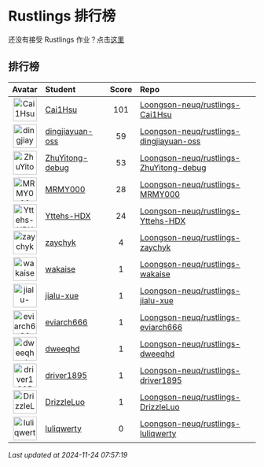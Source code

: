 # Rustlings 排行榜

还没有接受 Rustlings 作业？点击[这里](https://classroom.github.com/a/OkMvYA1o/)

## 排行榜

<!-- Rustlings table START -->
| Avatar | Student | Score | Repo |
|:------:|:--------|:-----:|:-----|
| <a href="https://github.com/Cai1Hsu"><img src="https://avatars.githubusercontent.com/u/47081443?v=4" alt="Cai1Hsu" width="48px" height="48px" /></a> | [Cai1Hsu](https://github.com/Cai1Hsu) | 101 | [Loongson-neuq/rustlings-Cai1Hsu](https://github.com/Loongson-neuq/rustlings-Cai1Hsu) |
| <a href="https://github.com/dingjiayuan-oss"><img src="https://avatars.githubusercontent.com/u/183170884?v=4" alt="dingjiayuan-oss" width="48px" height="48px" /></a> | [dingjiayuan-oss](https://github.com/dingjiayuan-oss) | 59 | [Loongson-neuq/rustlings-dingjiayuan-oss](https://github.com/Loongson-neuq/rustlings-dingjiayuan-oss) |
| <a href="https://github.com/ZhuYitong-debug"><img src="https://avatars.githubusercontent.com/u/159141174?v=4" alt="ZhuYitong-debug" width="48px" height="48px" /></a> | [ZhuYitong-debug](https://github.com/ZhuYitong-debug) | 53 | [Loongson-neuq/rustlings-ZhuYitong-debug](https://github.com/Loongson-neuq/rustlings-ZhuYitong-debug) |
| <a href="https://github.com/MRMY000"><img src="https://avatars.githubusercontent.com/u/155539315?v=4" alt="MRMY000" width="48px" height="48px" /></a> | [MRMY000](https://github.com/MRMY000) | 28 | [Loongson-neuq/rustlings-MRMY000](https://github.com/Loongson-neuq/rustlings-MRMY000) |
| <a href="https://github.com/Yttehs-HDX"><img src="https://avatars.githubusercontent.com/u/72240633?v=4" alt="Yttehs-HDX" width="48px" height="48px" /></a> | [Yttehs-HDX](https://github.com/Yttehs-HDX) | 24 | [Loongson-neuq/rustlings-Yttehs-HDX](https://github.com/Loongson-neuq/rustlings-Yttehs-HDX) |
| <a href="https://github.com/zaychyk"><img src="https://avatars.githubusercontent.com/u/147476066?v=4" alt="zaychyk" width="48px" height="48px" /></a> | [zaychyk](https://github.com/zaychyk) | 4 | [Loongson-neuq/rustlings-zaychyk](https://github.com/Loongson-neuq/rustlings-zaychyk) |
| <a href="https://github.com/wakaise"><img src="https://avatars.githubusercontent.com/u/157258516?v=4" alt="wakaise" width="48px" height="48px" /></a> | [wakaise](https://github.com/wakaise) | 1 | [Loongson-neuq/rustlings-wakaise](https://github.com/Loongson-neuq/rustlings-wakaise) |
| <a href="https://github.com/jialu-xue"><img src="https://avatars.githubusercontent.com/u/185682464?v=4" alt="jialu-xue" width="48px" height="48px" /></a> | [jialu-xue](https://github.com/jialu-xue) | 1 | [Loongson-neuq/rustlings-jialu-xue](https://github.com/Loongson-neuq/rustlings-jialu-xue) |
| <a href="https://github.com/eviarch666"><img src="https://avatars.githubusercontent.com/u/148052580?v=4" alt="eviarch666" width="48px" height="48px" /></a> | [eviarch666](https://github.com/eviarch666) | 1 | [Loongson-neuq/rustlings-eviarch666](https://github.com/Loongson-neuq/rustlings-eviarch666) |
| <a href="https://github.com/dweeqhd"><img src="https://avatars.githubusercontent.com/u/162990204?v=4" alt="dweeqhd" width="48px" height="48px" /></a> | [dweeqhd](https://github.com/dweeqhd) | 1 | [Loongson-neuq/rustlings-dweeqhd](https://github.com/Loongson-neuq/rustlings-dweeqhd) |
| <a href="https://github.com/driver1895"><img src="https://avatars.githubusercontent.com/u/182526135?v=4" alt="driver1895" width="48px" height="48px" /></a> | [driver1895](https://github.com/driver1895) | 1 | [Loongson-neuq/rustlings-driver1895](https://github.com/Loongson-neuq/rustlings-driver1895) |
| <a href="https://github.com/DrizzleLuo"><img src="https://avatars.githubusercontent.com/u/177953254?v=4" alt="DrizzleLuo" width="48px" height="48px" /></a> | [DrizzleLuo](https://github.com/DrizzleLuo) | 1 | [Loongson-neuq/rustlings-DrizzleLuo](https://github.com/Loongson-neuq/rustlings-DrizzleLuo) |
| <a href="https://github.com/luliqwerty"><img src="https://avatars.githubusercontent.com/u/151127972?v=4" alt="luliqwerty" width="48px" height="48px" /></a> | [luliqwerty](https://github.com/luliqwerty) | 0 | [Loongson-neuq/rustlings-luliqwerty](https://github.com/Loongson-neuq/rustlings-luliqwerty) |

*Last updated at 2024-11-24 07:57:19*


<!-- Rustlings table END -->
